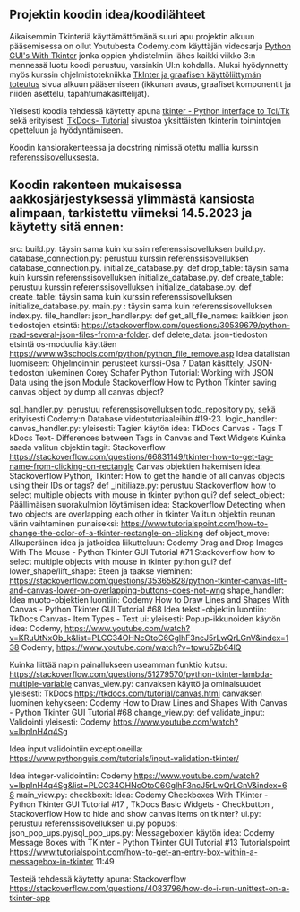 ## Projektin koodin idea/koodilähteet

Aikaisemmin Tkinteriä käyttämättömänä suuri apu projektin alkuun pääsemisessa on ollut Youtubesta Codemy.com käyttäjän videosarja [Python GUI's With Tkinter](https://www.youtube.com/watch?v=yQSEXcf6s2I&list=PLCC34OHNcOtoC6GglhF3ncJ5rLwQrLGnV) jonka oppien yhdistelmiin lähes kaikki viikko 3:n mennessä luotu koodi perustuu, varsinkin UI:n kohdalla. 
Aluksi hyödynnetty myös kurssin ohjelmistotekniikka [TkInter ja graafisen käyttöliittymän toteutus](https://ohjelmistotekniikka-hy.github.io/python/tkinter) sivua alkuun pääsemiseen (ikkunan avaus, graafiset komponentit ja niiden asettelu, tapahtumakäsittelijät).

Yleisesti koodia tehdessä käytetty apuna [tkinter - Python interface to Tcl/Tk](https://docs.python.org/3/library/tkinter.html#module-tkinter) sekä erityisesti [TkDocs- Tutorial](https://tkdocs.com/tutorial/index.html) sivustoa yksittäisten tkinterin toimintojen opetteluun ja hyödyntämiseen.

Koodin kansiorakenteessa ja docstring nimissä otettu mallia kurssin [referenssisovelluksesta.](https://github.com/ohjelmistotekniikka-hy/python-todo-app/tree/master)

## Koodin rakenteen mukaisessa aakkosjärjestyksessä ylimmästä kansiosta alimpaan, tarkistettu viimeksi 14.5.2023 ja käytetty sitä ennen:

src:
build.py: täysin sama kuin kurssin referenssisovelluksen build.py.
database_connection.py: perustuu kurssin referenssisovelluksen database_connection.py.
initialize_database.py:
def drop_table: täysin sama kuin kurssin referenssisovelluksen initialize_database.py.
def create_table: perustuu kurssin referenssisovelluksen initialize_database.py.
def create_table: täysin sama kuin kurssin referenssisovelluksen initialize_database.py.
main.py : täysin sama kuin referenssisovelluksen index.py.
file_handler:
json_handler.py:
def get_all_file_names: 
kaikkien json tiedostojen etsintä: https://stackoverflow.com/questions/30539679/python-read-several-json-files-from-a-folder.
def delete_data:
json-tiedoston etsintä os-moduulia käyttäen
https://www.w3schools.com/python/python_file_remove.asp
Idea datalistan luomiseen:
 Ohjelmoinnin perusteet kurssi-Osa 7 Datan käsittely, JSON-tiedoston lukeminen 
Corey Schafer Python Tutorial: Working with JSON Data using the json Module 
Stackoverflow How to Python Tkinter saving canvas object by dump all canvas object?

sql_handler.py: 
perustuu referenssisovelluksen todo_repository.py, sekä erityisesti Codemy:n Database videotutoriaaleihin #19-23.
logic_handler:
canvas_handler.py:
yleisesti:
Tagien käytön idea:
TkDocs Canvas - Tags T
kDocs Text- Differences between Tags in Canvas and Text Widgets
Kuinka saada valitun objektin tagit:
Stackoverflow https://stackoverflow.com/questions/66831149/tkinter-how-to-get-tag-name-from-clicking-on-rectangle
Canvas objektien hakemisen idea: 
Stackoverflow Python, Tkinter: How to get the handle of all canvas objects using their IDs or tags?
def _initiliaze.py: perustuu Stackoverflow how to select multiple objects with mouse in tkinter python gui?
def select_object: 
Päällimäisen suorakulmion löytämisen idea: Stackoverflow Detecting when two objects are overlapping each other in tkinter 
Valitun objektin reunan värin vaihtaminen punaiseksi:
https://www.tutorialspoint.com/how-to-change-the-color-of-a-tkinter-rectangle-on-clicking
def object_move:
 Alkuperäinen idea ja jatkoidea liikutteluun: 
Codemy Drag and Drop Images With The Mouse - Python Tkinter GUI Tutorial #71 
Stackoverflow how to select multiple objects with mouse in tkinter python gui?
def lower_shape/lift_shape:
Eteen ja taakse vieminen:
https://stackoverflow.com/questions/35365828/python-tkinter-canvas-lift-and-canvas-lower-on-overlapping-buttons-does-not-wng
shape_handler:
Idea muoto-objektien luontiin: 
Codemy How to Draw Lines and Shapes With Canvas - Python Tkinter GUI Tutorial #68 
Idea teksti-objektin luontiin: 
TkDocs Canvas- Item Types - Text
ui:
yleisesti:
Popup-ikkunoiden käytön idea:
Codemy, https://www.youtube.com/watch?v=KRuUtNxOb_k&list=PLCC34OHNcOtoC6GglhF3ncJ5rLwQrLGnV&index=138
Codemy, https://www.youtube.com/watch?v=tpwu5Zb64lQ

Kuinka liittää napin painallukseen useamman funktio kutsu:
https://stackoverflow.com/questions/51279570/python-tkinter-lambda-multiple-variable
canvas_view.py: 
canvaksen käyttö ja ominaisuudet yleisesti:
TkDocs https://tkdocs.com/tutorial/canvas.html
canvaksen luominen kehykseen:
Codemy How to Draw Lines and Shapes With Canvas - Python Tkinter GUI Tutorial #68
change_view.py:
def validate_input:
Validointi yleisesti:
Codemy https://www.youtube.com/watch?v=IbpInH4q4Sg

Idea input validointiin exceptioneilla:
https://www.pythonguis.com/tutorials/input-validation-tkinter/

Idea integer-validointiin:
Codemy https://www.youtube.com/watch?v=IbpInH4q4Sg&list=PLCC34OHNcOtoC6GglhF3ncJ5rLwQrLGnV&index=68
main_view.py:
checkboxit: 
Idea: 
Codemy Checkboxes With TKinter - Python Tkinter GUI Tutorial #17 ,
TkDocs Basic Widgets - Checkbutton , 
Stackoverflow How to hide and show canvas items on tkinter?
ui.py: perustuu referenssisovelluksen ui.py
popups:
json_pop_ups.py/sql_pop_ups.py: 
Messageboxien käytön idea: 
Codemy Message Boxes with TKinter - Python Tkinter GUI Tutorial #13
Tutorialspoint https://www.tutorialspoint.com/how-to-get-an-entry-box-within-a-messagebox-in-tkinter
11:49

Testejä tehdessä käytetty apuna:
Stackoverflow https://stackoverflow.com/questions/4083796/how-do-i-run-unittest-on-a-tkinter-app
